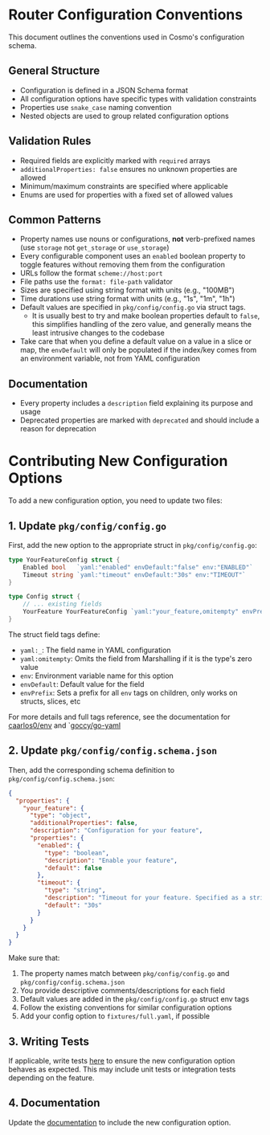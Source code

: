 # Router Configuration Conventions

This document outlines the conventions used in Cosmo's configuration schema.

## General Structure

- Configuration is defined in a JSON Schema format
- All configuration options have specific types with validation constraints
- Properties use `snake_case` naming convention
- Nested objects are used to group related configuration options

## Validation Rules

- Required fields are explicitly marked with `required` arrays
- `additionalProperties: false` ensures no unknown properties are allowed
- Minimum/maximum constraints are specified where applicable
- Enums are used for properties with a fixed set of allowed values

## Common Patterns

- Property names use nouns or configurations, **not** verb-prefixed names (use `storage` not `get_storage` or `use_storage`)
- Every configurable component uses an `enabled` boolean property to toggle features without removing them from the configuration
- URLs follow the format `scheme://host:port`
- File paths use the `format: file-path` validator
- Sizes are specified using string format with units (e.g., "100MB")
- Time durations use string format with units (e.g., "1s", "1m", "1h")
- Default values are specified in `pkg/config/config.go` via struct tags.
    - It is usually best to try and make boolean properties default to `false`, this simplifies handling of the zero value, and generally means the least intrusive changes to the codebase
- Take care that when you define a default value on a value in a slice or map, the `envDefault` will only be populated if the index/key comes from an environment variable, not from YAML configuration

## Documentation

- Every property includes a `description` field explaining its purpose and usage
- Deprecated properties are marked with `deprecated` and should include a reason for deprecation

# Contributing New Configuration Options

To add a new configuration option, you need to update two files:

## 1. Update `pkg/config/config.go`

First, add the new option to the appropriate struct in `pkg/config/config.go`:

```go
type YourFeatureConfig struct {
    Enabled bool   `yaml:"enabled" envDefault:"false" env:"ENABLED"`
    Timeout string `yaml:"timeout" envDefault:"30s" env:"TIMEOUT"`
}

type Config struct {
    // ... existing fields
    YourFeature YourFeatureConfig `yaml:"your_feature,omitempty" envPrefix:"YOUR_FEATURE_"`
}
```

The struct field tags define:
- `yaml:_`: The field name in YAML configuration
- `yaml:omitempty`: Omits the field from Marshalling if it is the type's zero value
- `env`: Environment variable name for this option
- `envDefault`: Default value for the field
- `envPrefix`: Sets a prefix for all `env` tags on children, only works on structs, slices, etc

For more details and full tags reference, see the documentation for [caarlos0/env](https://github.com/caarlos0/env/?tab=readme-ov-file#tags) and `[goccy/go-yaml](https://github.com/goccy/go-yaml?tab=readme-ov-file#synopsis)

## 2. Update `pkg/config/config.schema.json`

Then, add the corresponding schema definition to `pkg/config/config.schema.json`:

```json
{
  "properties": {
    "your_feature": {
      "type": "object",
      "additionalProperties": false,
      "description": "Configuration for your feature",
      "properties": {
        "enabled": {
          "type": "boolean",
          "description": "Enable your feature",
          "default": false
        },
        "timeout": {
          "type": "string",
          "description": "Timeout for your feature. Specified as a string with a duration unit (e.g. '30s')",
          "default": "30s"
        }
      }
    }
  }
}
```

Make sure that:

1. The property names match between `pkg/config/config.go` and `pkg/config/config.schema.json`
2. You provide descriptive comments/descriptions for each field
3. Default values are added in the `pkg/config/config.go` struct env tags
4. Follow the existing conventions for similar configuration options
5. Add your config option to `fixtures/full.yaml`, if possible

## 3. Writing Tests

If applicable, write tests [here](../pkg/config/) to ensure the new configuration option behaves as expected. This may include unit tests or integration tests depending on the feature.

## 4. Documentation

Update the [documentation](https://github.com/wundergraph/cosmo-docs/docs) to include the new configuration option.